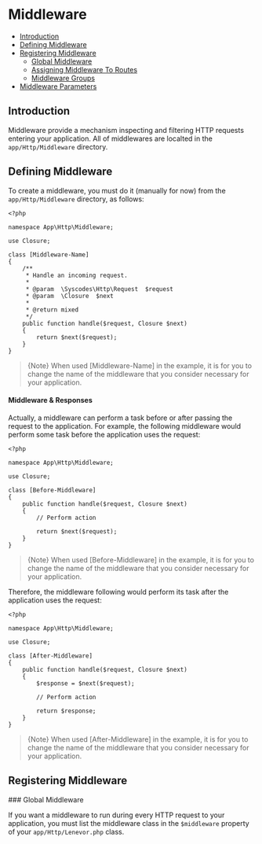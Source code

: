 # Middleware

- [Introduction](#introduction)
- [Defining Middleware](#defining-middleware)
- [Registering Middleware](#registering-middleware)
    - [Global Middleware](#global-middleware)
    - [Assigning Middleware To Routes](#assigning-middleware-routes)
    - [Middleware Groups](#middleware-groups)
- [Middleware Parameters](#middleware-parameters)

<a name="introduction"></a>
## Introduction

Middleware provide a mechanism inspecting and filtering HTTP requests entering your application. All of middlewares are localted in the `app/Http/Middleware` directory. 

<a name="defining-middleware"></a>
## Defining Middleware

To create a middleware, you must do it (manually for now) from the `app/Http/Middleware` directory, as follows:

    <?php

    namespace App\Http\Middleware;

    use Closure;

    class [Middleware-Name]
    {
        /**
         * Handle an incoming request.
         * 
         * @param  \Syscodes\Http\Request  $request
         * @param  \Closure  $next
         * 
         * @return mixed
         */
        public function handle($request, Closure $next)
        {
            return $next($request);
        }
    }

> {Note} When used [Middleware-Name] in the example, it is for you to change the name of the middleware that you consider necessary for your application. 

<a name="middleware-responses"></a>
#### Middleware & Responses

Actually, a middleware can perform a task before or after passing the request to the application. For example, the following middleware would perform some task before the application uses the request: 

    <?php

    namespace App\Http\Middleware;

    use Closure;

    class [Before-Middleware]
    {
        public function handle($request, Closure $next)
        {
            // Perform action

            return $next($request);
        }
    }

> {Note} When used [Before-Middleware] in the example, it is for you to change the name of the middleware that you consider necessary for your application. 

Therefore, the middleware following would perform its task after the application uses the request: 

    <?php

    namespace App\Http\Middleware;

    use Closure;

    class [After-Middleware]
    {
        public function handle($request, Closure $next)
        {
            $response = $next($request);
            
            // Perform action

            return $response;            
        }
    }

> {Note} When used [After-Middleware] in the example, it is for you to change the name of the middleware that you consider necessary for your application.

<a name="registering-middleware"></a>
## Registering Middleware

<a name="global-middleware">
### Global Middleware

If you want a middleware to run during every HTTP request to your application, you must list the middleware class in the `$middleware` property of your `app/Http/Lenevor.php` class. 